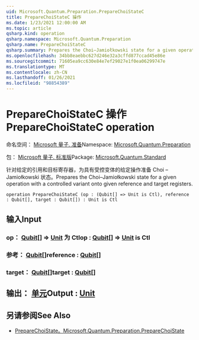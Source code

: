 ```yaml
---
uid: Microsoft.Quantum.Preparation.PrepareChoiStateC
title: PrepareChoiStateC 操作
ms.date: 1/23/2021 12:00:00 AM
ms.topic: article
qsharp.kind: operation
qsharp.namespace: Microsoft.Quantum.Preparation
qsharp.name: PrepareChoiStateC
qsharp.summary: Prepares the Choi–Jamiołkowski state for a given operation with a controlled variant onto given reference and target registers.
ms.openlocfilehash: 34bb8eaebbc627d246e32a3cffd877ccad45e86e
ms.sourcegitcommit: 71605ea9cc630e84e7ef29027e1f0ea06299747e
ms.translationtype: MT
ms.contentlocale: zh-CN
ms.lasthandoff: 01/26/2021
ms.locfileid: "98854389"
---
```

# <a name="preparechoistatec-operation"></a><span data-ttu-id="a3a46-102">PrepareChoiStateC 操作</span><span class="sxs-lookup"><span data-stu-id="a3a46-102">PrepareChoiStateC operation</span></span>

<span data-ttu-id="a3a46-103">命名空间： [Microsoft 量子. 准备](xref:Microsoft.Quantum.Preparation)</span><span class="sxs-lookup"><span data-stu-id="a3a46-103">Namespace: [Microsoft.Quantum.Preparation](xref:Microsoft.Quantum.Preparation)</span></span>

<span data-ttu-id="a3a46-104">包： [Microsoft 量子. 标准版](https://nuget.org/packages/Microsoft.Quantum.Standard)</span><span class="sxs-lookup"><span data-stu-id="a3a46-104">Package: [Microsoft.Quantum.Standard](https://nuget.org/packages/Microsoft.Quantum.Standard)</span></span>


<span data-ttu-id="a3a46-105">针对给定的引用和目标寄存器，为具有受控变体的给定操作准备 Choi – Jamiołkowski 状态。</span><span class="sxs-lookup"><span data-stu-id="a3a46-105">Prepares the Choi–Jamiołkowski state for a given operation with a controlled variant onto given reference and target registers.</span></span>

```qsharp
operation PrepareChoiStateC (op : (Qubit[] => Unit is Ctl), reference : Qubit[], target : Qubit[]) : Unit is Ctl
```


## <a name="input"></a><span data-ttu-id="a3a46-106">输入</span><span class="sxs-lookup"><span data-stu-id="a3a46-106">Input</span></span>

### <a name="op--qubit--unit--is-ctl"></a><span data-ttu-id="a3a46-107">op： [Qubit](xref:microsoft.quantum.lang-ref.qubit)[] => [Unit](xref:microsoft.quantum.lang-ref.unit)  为 Ctl</span><span class="sxs-lookup"><span data-stu-id="a3a46-107">op : [Qubit](xref:microsoft.quantum.lang-ref.qubit)[] => [Unit](xref:microsoft.quantum.lang-ref.unit)  is Ctl</span></span>




### <a name="reference--qubit"></a><span data-ttu-id="a3a46-108">参考： [Qubit](xref:microsoft.quantum.lang-ref.qubit)[]</span><span class="sxs-lookup"><span data-stu-id="a3a46-108">reference : [Qubit](xref:microsoft.quantum.lang-ref.qubit)[]</span></span>




### <a name="target--qubit"></a><span data-ttu-id="a3a46-109">target： [Qubit](xref:microsoft.quantum.lang-ref.qubit)[]</span><span class="sxs-lookup"><span data-stu-id="a3a46-109">target : [Qubit](xref:microsoft.quantum.lang-ref.qubit)[]</span></span>





## <a name="output--unit"></a><span data-ttu-id="a3a46-110">输出： [单元](xref:microsoft.quantum.lang-ref.unit)</span><span class="sxs-lookup"><span data-stu-id="a3a46-110">Output : [Unit](xref:microsoft.quantum.lang-ref.unit)</span></span>



## <a name="see-also"></a><span data-ttu-id="a3a46-111">另请参阅</span><span class="sxs-lookup"><span data-stu-id="a3a46-111">See Also</span></span>

- [<span data-ttu-id="a3a46-112">PrepareChoiState。</span><span class="sxs-lookup"><span data-stu-id="a3a46-112">Microsoft.Quantum.Preparation.PrepareChoiState</span></span>](xref:Microsoft.Quantum.Preparation.PrepareChoiState)
